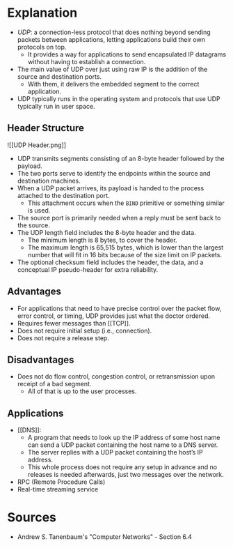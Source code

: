 # Explanation
- *UDP*: a connection-less protocol that does nothing beyond sending packets between applications, letting applications build their own protocols on top.
	- It provides a way for applications to send encapsulated IP datagrams without having to establish a connection.
- The main value of UDP over just using raw IP is the addition of the source and destination ports.
	- With them, it delivers the embedded segment to the correct application.
- UDP typically runs in the operating system and protocols that use UDP typically run in user space.

## Header Structure
![[UDP Header.png]]
- UDP transmits segments consisting of an 8-byte header followed by the payload.
- The two ports serve to identify the endpoints within the source and destination machines.
- When a UDP packet arrives, its payload is handed to the process attached to the destination port.
	- This attachment occurs when the `BIND` primitive or something similar is used.
- The source port is primarily needed when a reply must be sent back to the source.
- The UDP length field includes the 8-byte header and the data.
	- The minimum length is 8 bytes, to cover the header.
	- The maximum length is 65,515 bytes, which is lower than the largest number that will fit in 16 bits because of the size limit on IP packets.
- The optional checksum field includes the header, the data, and a conceptual IP pseudo-header for extra reliability.

## Advantages
- For applications that need to have precise control over the packet flow, error control, or timing, UDP provides just what the doctor ordered.
- Requires fewer messages than [[TCP]].
- Does not require initial setup (i.e., connection).
- Does not require a release step.

## Disadvantages
- Does not do flow control, congestion control, or retransmission upon receipt of a bad segment.
	- All of that is up to the user processes.

## Applications
- [[DNS]]:
	- A program that needs to look up the IP address of some host name can send a UDP packet containing the host name to a DNS server.
	- The server replies with a UDP packet containing the host’s IP address.
	- This whole process does not require any setup in advance and no releases is needed afterwards, just two messages over the network.
- RPC (Remote Procedure Calls)
- Real-time streaming service

# Sources
- Andrew S. Tanenbaum's "Computer Networks" - Section 6.4

